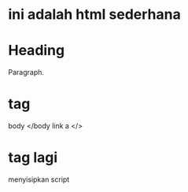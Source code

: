 # ini adalah html sederhana


<!DOCTYPE html>
<html>
<head>
<title>HTML Sederhana</title>
</head>
<body>

<h1>Heading</h1>
<p>Paragraph.</p>

</body>

# tag
body <body></body
  link a <href></>
  
# tag lagi
menyisipkan script <sccript></script>
  
 
